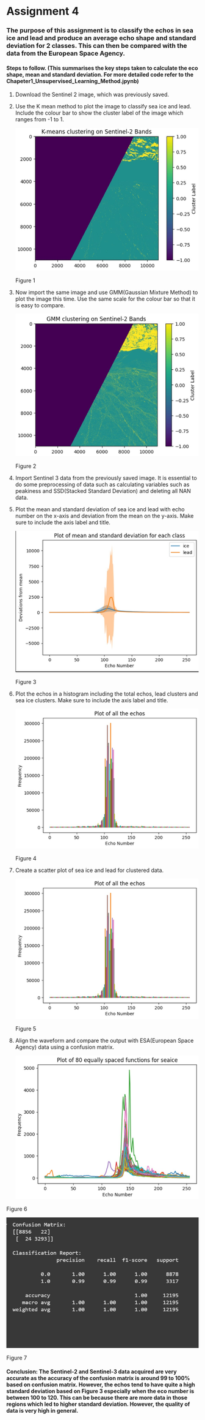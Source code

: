 # Assignment 4
### The purpose of this assignment is to classify the echos in sea ice and lead and produce an average echo shape and standard deviation for 2 classes. This can then be compared with the data from the European Space Agency.

#### Steps to follow. (This summarises the key steps taken to calculate the eco shape, mean and standard deviation. For more detailed code refer to the Chapeter1_Unsupervised_Learning_Method.jpynb)
1. Download the Sentinel 2 image, which was previously saved.
2. Use the K mean method to plot the image to classify sea ice and lead. Include the colour bar to show the cluster label of the image which ranges from -1 to 1.
   
   ![Image Description](https://github.com/Junho12267/Assignment-4/blob/main/Screenshot%202025-02-19%20212204.jpg)
   
   Figure 1
   
3. Now import the same image and use GMM(Gaussian Mixture Method) to plot the image this time. Use the same scale for the colour bar so that it is easy to compare.
   
   ![Image Description](https://github.com/Junho12267/Assignment-4/blob/main/Screenshot%202025-02-19%20212848.jpg)
   
   Figure 2
   
4. Import Sentinel 3 data from the previously saved image. It is essential to do some preprocessing of data such as calculating variables such as peakiness and SSD(Stacked Standard Deviation) and deleting all NAN data.
5. Plot the mean and standard deviation of sea ice and lead with echo number on the x-axis and deviation from the mean on the y-axis. Make sure to include the axis label and title.
   
    ![Image Description](https://github.com/Junho12267/Assignment-4/blob/main/Screenshot%202025-02-19%20213324.jpg)
   
   Figure 3
   
6. Plot the echos in a histogram including the total echos, lead clusters and sea ice clusters. Make sure to include the axis label and title.
   
   ![Image Description](https://github.com/Junho12267/Assignment-4/blob/main/Screenshot%202025-02-19%20214104.jpg)
   
   Figure 4
   
   
7. Create a scatter plot of sea ice and lead for clustered data.
   
   ![Image Description](https://github.com/Junho12267/Assignment-4/blob/main/Screenshot%202025-02-19%20214104.jpg)
   
   Figure 5
   
8. Align the waveform and compare the output with ESA(European Space Agency) data using a confusion matrix.
   
   ![Image Description](https://github.com/Junho12267/Assignment-4/blob/main/Screenshot%202025-02-19%20220204.jpg)
   
Figure 6

   ![Image Description](https://github.com/Junho12267/Assignment-4/blob/main/Screenshot%202025-02-19%20220234.jpg)
   
Figure 7


   #### Conclusion: The Sentinel-2 and Sentinel-3 data acquired are very accurate as the accuracy of the confusion matrix is around 99 to 100% based on confusion matrix. However, the echos tend to have quite a high standard deviation based on Figure 3 especially when the eco number is between 100 to 120. This can be because there are more data in those regions which led to higher standard deviation. However, the quality of data is very high in general. 
   
